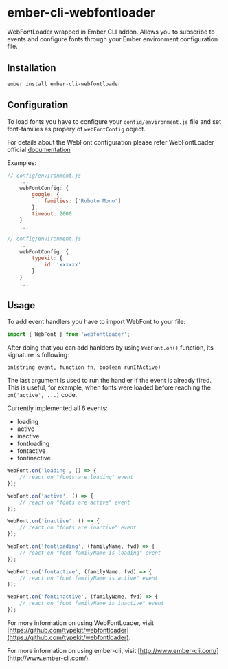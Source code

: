# ember-cli-webfontloader

WebFontLoader wrapped in Ember CLI addon. Allows you to subscribe to events and configure fonts through your Ember environment configuration file.

## Installation

```
ember install ember-cli-webfontloader
```

## Configuration

To load fonts you have to configure your `config/environment.js` file and set font-families as propery of `webFontConfig` object.

For details about the WebFont configuration please refer WebFontLoader official [documentation](https://github.com/typekit/webfontloader/blob/master/README.md)

Examples:

```javascript
// config/environment.js
    ...
    webFontConfig: {
        google: {
            families: ['Roboto Mono']
        },
        timeout: 2000
    }
    ...
```

```javascript
// config/environment.js
    ...
    webFontConfig: {
        typekit: {
            id: 'xxxxxx'
        }
    }
    ...
```

## Usage

To add event handlers you have to import WebFont to your file:

```javascript
import { WebFont } from 'webfontloader';
```

After doing that you can add hanlders by using `WebFont.on()` function, its signature is following:

```
on(string event, function fn, boolean runIfActive)
```

The last argument is used to run the handler if the event is already fired. This is useful, for example, when fonts were loaded before reaching the `on('active', ...)` code.

Currently implemented all 6 events:

* loading
* active
* inactive
* fontloading
* fontactive
* fontinactive

```javascript
WebFont.on('loading', () => {
    // react on "fonts are loading" event
});

WebFont.on('active', () => {
    // react on "fonts are active" event
});

WebFont.on('inactive', () => {
    // react on "fonts are inactive" event
});

WebFont.on('fontloading', (familyName, fvd) => {
    // react on "font familyName is loading" event
});

WebFont.on('fontactive', (familyName, fvd) => {
    // react on "font familyName is active" event
});

WebFont.on('fontinactive', (familyName, fvd) => {
    // react on "font familyName is inactive" event
});
```

For more information on using WebFontLoader, visit [https://github.com/typekit/webfontloader](https://github.com/typekit/webfontloader).

For more information on using ember-cli, visit [http://www.ember-cli.com/](http://www.ember-cli.com/).
